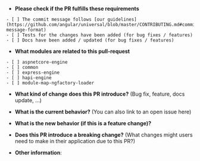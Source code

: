 * **Please check if the PR fulfills these requirements**
```
- [ ] The commit message follows [our guidelines](https://github.com/angular/universal/blob/master/CONTRIBUTING.md#commit-message-format)
- [ ] Tests for the changes have been added (for bug fixes / features)
- [ ] Docs have been added / updated (for bug fixes / features)
```

* **What modules are related to this pull-request**
```
- [ ] aspnetcore-engine
- [ ] common
- [ ] express-engine
- [ ] hapi-engine
- [ ] module-map-ngfactory-loader
```

* **What kind of change does this PR introduce?** (Bug fix, feature, docs update, ...)


* **What is the current behavior?** (You can also link to an open issue here)



* **What is the new behavior (if this is a feature change)?**



* **Does this PR introduce a breaking change?** (What changes might users need to make in their application due to this PR?)


* **Other information**:
